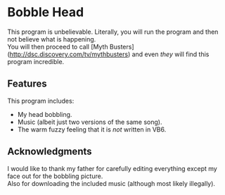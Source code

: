 Bobble Head
===========

This program is unbelievable.  Literally, you will run the program and then not believe what is happening.  
You will then proceed to call [Myth Busters] (http://dsc.discovery.com/tv/mythbusters) and even *they* will
find this program incredible.  

Features
--------

This program includes:
*  My head bobbling.
*  Music (albeit just two versions of the same song).
*  The warm fuzzy feeling that it is *not* written in VB6.
	
	
Acknowledgments
---------------

I would like to thank my father for carefully editing everything except my face out for the bobbling picture.  
Also for downloading the included music (although most likely illegally).


